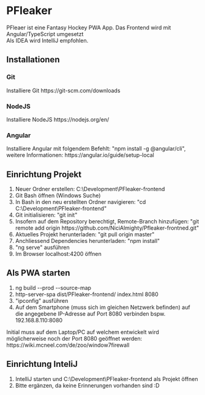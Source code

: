 <h1>PFleaker</h1>
<p>
PFleaer ist eine Fantasy Hockey PWA App. Das Frontend wird mit Angular/TypeScript umgesetzt <br>
Als IDEA wird IntelliJ empfohlen.
</p>
<h2>Installationen</h2>
<h3>Git</h3>
<p>
Installiere Git https://git-scm.com/downloads
</p>

<h3>NodeJS</h3>
<p>
Installiere NodeJS https://nodejs.org/en/
</p>


<h3>Angular</h3>
<p>
Installiere Angular mit folgendem Befehlt: "npm install -g @angular/cli",
weitere Informationen: https://angular.io/guide/setup-local
</p>

<h2>Einrichtung Projekt</h2>
<ol>
<li>Neuer Ordner erstellen: C:\Development\PFleaker-frontend</li>
<li>Git Bash öffnen (Windows Suche)</li>
<li>In Bash in den neu erstellten Ordner navigieren: "cd C:\Development\PFleaker-frontend"</li>
<li>Git initialisieren: "git init"</li>
<li>Insofern auf dem Repository berechtigt, Remote-Branch hinzufügen: "git remote add origin https://github.com/NiciAlmighty/Pfleaker-frontned.git"</li>
<li>Aktuelles Projekt herunterladen: "git pull origin master"</li>
<li>Anchliessend Dependencies herunterladen: "npm install"</li>
<li>"ng serve" ausführen</li>
<li>Im Browser localhost:4200 öffnen</li>
</ol>

<h2>Als PWA starten</h2>
<ol>
<li>ng build --prod --source-map</li>
<li>http-server-spa dist/PFleaker-frontend/ index.html 8080</li>
<li>"ipconfig" ausführen</li>
<li>Auf dem Smartphone (muss sich im gleichen Netzwerk befinden) auf 
die angegebene IP-Adresse auf Port 8080 verbinden bspw. 192.168.8.110:8080</li>
</ol>
<p>Initial muss auf dem Laptop/PC auf welchem entwickelt wird möglicherweise 
noch der Port 8080 geöffnet werden: https://wiki.mcneel.com/de/zoo/window7firewall</p>


<h2>Einrichtung InteliJ</h2>
<ol>
<li>IntelliJ starten und C:\Development\PFleaker-frontend als Projekt öffnen</li>
<li>Bitte ergänzen, da keine Erinnerungen vorhanden sind :D</li>
</ol>


